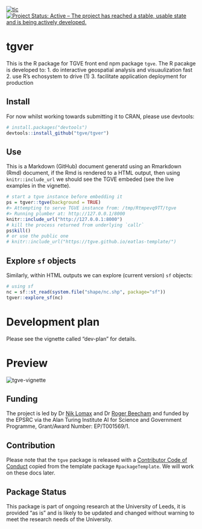
<!-- README.md is generated from README.Rmd. Please edit that file -->

[![tic](https://github.com/tgve/tgver/actions/workflows/tic.yml/badge.svg)](https://github.com/tgve/tgver/actions/workflows/tic.yml)
[![Project Status: Active – The project has reached a stable, usable
state and is being actively
developed.](https://www.repostatus.org/badges/latest/wip.svg)](https://www.repostatus.org/#wip)

# tgver

This is the R package for TGVE front end npm package `tgve`. The R
pacakge is developed to: 1. do interactive geospatial analysis and
visuaulization fast 2. use R’s echosystem to drive (1) 3. facilitate
application deployment for production

## Install

For now whilst working towards submitting it to CRAN, please use
devtools:

``` r
# install.packages("devtools")
devtools::install_github("tgve/tgver")
```

## Use

This is a Markdown (GitHub) document generatd using an Rmarkdown (Rmd)
document, if the Rmd is rendered to a HTML output, then using
`knitr::include_url` we should see the TGVE embeded (see the live
examples in the vignette).

``` r
# start a tgve instance before embedding it
ps = tgver::tgve(background = TRUE)
#> Attempting to serve TGVE instance from: /tmp/Rtmpevq9TT/tgve
#> Running plumber at: http://127.0.0.1/8000
knitr::include_url("http://127.0.0.1:8000")
# kill the process returned from underlying `callr`
ps$kill()
# or use the public one
# knitr::include_url("https://tgve.github.io/eatlas-template/")
```

## Explore `sf` objects

Similarly, within HTML outputs we can explore (current version) `sf`
objects:

``` r
# using sf
nc = sf::st_read(system.file("shape/nc.shp", package="sf"))
tgver::explore_sf(nc)
```

# Development plan

Please see the vignette called “dev-plan” for details.

# Preview

![tgve-vignette](https://user-images.githubusercontent.com/408568/141796882-2cf68f6b-a6e4-4836-9efa-bf1973f5cab9.png)

## Funding

The project is led by Dr [Nik
Lomax](https://environment.leeds.ac.uk/geography/staff/1064/dr-nik-lomax)
and Dr [Roger
Beecham](https://environment.leeds.ac.uk/geography/staff/1003/dr-roger-beecham)
and funded by the EPSRC via the Alan Turing Institute AI for Science and
Government Programme, Grant/Award Number: EP/T001569/1.

## Contribution

Please note that the `tgve` package is released with a [Contributor Code
of Conduct](CODE_OF_CONDUCT.md) copied from the template package
`RpackageTemplate`. We will work on these docs later.

## Package Status

This package is part of ongoing research at the University of Leeds, it
is provided “as is” and is likely to be updated and changed without
warning to meet the research needs of the University.
